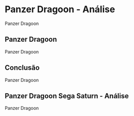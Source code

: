 ---
---

# Panzer Dragoon - Análise

Panzer Dragoon

## Panzer Dragoon

Panzer Dragoon

## Conclusão

Panzer Dragoon

## Panzer Dragoon Sega Saturn - Análise

Panzer Dragoon
